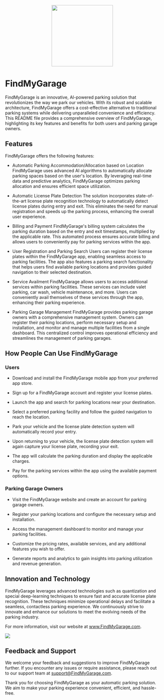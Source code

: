 <div align=center >
<a align=center href="#" target="_blank">
    <img width="200px" src="./fml-logo.jpeg"/>
</a>
</div>

# FindMyGarage
FindMyGarage is an innovative, AI-powered parking solution that revolutionizes the way we park our vehicles. With its robust and scalable architecture, FindMyGarage offers a cost-effective alternative to traditional parking systems while delivering unparalleled convenience and efficiency. This README file provides a comprehensive overview of FindMyGarage, highlighting its key features and benefits for both users and parking garage owners.

## Features
FindMyGarage offers the following features:

- Automatic Parking Accommodation/Allocation based on Location
FindMyGarage uses advanced AI algorithms to automatically allocate parking spaces based on the user's location. By leveraging real-time data and predictive analytics, FindMyGarage optimizes parking allocation and ensures efficient space utilization.

- Automatic License Plate Detection
The solution incorporates state-of-the-art license plate recognition technology to automatically detect license plates during entry and exit. This eliminates the need for manual registration and speeds up the parking process, enhancing the overall user experience.

- Billing and Payment
FindMyGarage's billing system calculates the parking duration based on the entry and exit timestamps, multiplied by the applicable rate. This automated process ensures accurate billing and allows users to conveniently pay for parking services within the app.

- User Registration and Parking Search
Users can register their license plates within the FindMyGarage app, enabling seamless access to parking facilities. The app also features a parking search functionality that helps users find available parking locations and provides guided navigation to their selected destination.

- Service Availment
FindMyGarage allows users to access additional services within parking facilities. These services can include valet parking, car wash, vehicle maintenance, and more. Users can conveniently avail themselves of these services through the app, enhancing their parking experience.

- Parking Garage Management
FindMyGarage provides parking garage owners with a comprehensive management system. Owners can register their parking locations, perform necessary setup and installation, and monitor and manage multiple facilities from a single dashboard. This centralized control improves operational efficiency and streamlines the management of parking garages.

## How People Can Use FindMyGarage
### Users
- Download and install the FindMyGarage mobile app from your preferred app store.

- Sign up for a FindMyGarage account and register your license plates.

- Launch the app and search for parking locations near your destination.

- Select a preferred parking facility and follow the guided navigation to reach the location.

- Park your vehicle and the license plate detection system will automatically record your entry.

- Upon returning to your vehicle, the license plate detection system will again capture your license plate, recording your exit.

- The app will calculate the parking duration and display the applicable charges.

- Pay for the parking services within the app using the available payment options.

### Parking Garage Owners
- Visit the FindMyGarage website and create an account for parking garage owners.

- Register your parking locations and configure the necessary setup and installation.

- Access the management dashboard to monitor and manage your parking facilities.

- Customize the pricing rates, available services, and any additional features you wish to offer.

- Generate reports and analytics to gain insights into parking utilization and revenue generation.

## Innovation and Technology
FindMyGarage leverages advanced technologies such as quantization and special deep-learning techniques to ensure fast and accurate license plate recognition. These techniques minimize operational delays and facilitate a seamless, contactless parking experience. We continuously strive to innovate and enhance our solutions to meet the evolving needs of the parking industry.

For more information, visit our website at www.FindMyGarage.com.

![](https://user-images.githubusercontent.com/73097560/115834477-dbab4500-a447-11eb-908a-139a6edaec5c.gif)

## Feedback and Support
We welcome your feedback and suggestions to improve FindMyGarage further. If you encounter any issues or require assistance, please reach out to our support team at support@FindMyGarage.com.

Thank you for choosing FindMyGarage as your automatic parking solution. We aim to make your parking experience convenient, efficient, and hassle-free.
